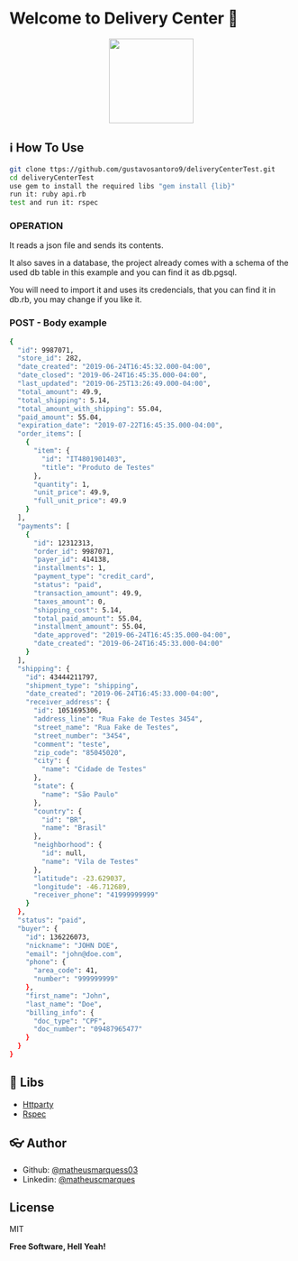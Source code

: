 # Welcome to Delivery Center :wave:

<p align="center">
  <img src="https://user-images.githubusercontent.com/39783638/81606899-3ae48680-93aa-11ea-8146-48d193ed7a9b.png" height="150">
</p>

## :information_source: How To Use

```sh
git clone ttps://github.com/gustavosantoro9/deliveryCenterTest.git
cd deliveryCenterTest
use gem to install the required libs "gem install {lib}"
run it: ruby api.rb
test and run it: rspec
```


### OPERATION
It reads a json file and sends its contents.

It also saves in a database, the project already comes with a schema of the used db table in this example and you can find it as db.pgsql.

You will need to import it and uses its credencials, that you can find it in db.rb, you may change if you like it.



### POST - Body example
```sh
{
  "id": 9987071,
  "store_id": 282,
  "date_created": "2019-06-24T16:45:32.000-04:00",
  "date_closed": "2019-06-24T16:45:35.000-04:00",
  "last_updated": "2019-06-25T13:26:49.000-04:00",
  "total_amount": 49.9,
  "total_shipping": 5.14,
  "total_amount_with_shipping": 55.04,
  "paid_amount": 55.04,
  "expiration_date": "2019-07-22T16:45:35.000-04:00",
  "order_items": [
    {
      "item": {
        "id": "IT4801901403",
        "title": "Produto de Testes"
      },
      "quantity": 1,
      "unit_price": 49.9,
      "full_unit_price": 49.9
    }
  ],
  "payments": [
    {
      "id": 12312313,
      "order_id": 9987071,
      "payer_id": 414138,
      "installments": 1,
      "payment_type": "credit_card",
      "status": "paid",
      "transaction_amount": 49.9,
      "taxes_amount": 0,
      "shipping_cost": 5.14,
      "total_paid_amount": 55.04,
      "installment_amount": 55.04,
      "date_approved": "2019-06-24T16:45:35.000-04:00",
      "date_created": "2019-06-24T16:45:33.000-04:00"
    }
  ],
  "shipping": {
    "id": 43444211797,
    "shipment_type": "shipping",
    "date_created": "2019-06-24T16:45:33.000-04:00",
    "receiver_address": {
      "id": 1051695306,
      "address_line": "Rua Fake de Testes 3454",
      "street_name": "Rua Fake de Testes",
      "street_number": "3454",
      "comment": "teste",
      "zip_code": "85045020",
      "city": {
        "name": "Cidade de Testes"
      },
      "state": {
        "name": "São Paulo"
      },
      "country": {
        "id": "BR",
        "name": "Brasil"
      },
      "neighborhood": {
        "id": null,
        "name": "Vila de Testes"
      },
      "latitude": -23.629037,
      "longitude": -46.712689,
      "receiver_phone": "41999999999"
    }
  },
  "status": "paid",
  "buyer": {
    "id": 136226073,
    "nickname": "JOHN DOE",
    "email": "john@doe.com",
    "phone": {
      "area_code": 41,
      "number": "999999999"
    },
    "first_name": "John",
    "last_name": "Doe",
    "billing_info": {
      "doc_type": "CPF",
      "doc_number": "09487965477"
    }
  }
}
```




## :rocket: Libs

* [Httparty](https://github.com/jnunemaker/httparty)
* [Rspec](https://github.com/rspec/rspec)

## :eyeglasses: Author

* Github: [@matheusmarquess03](https://github.com/matheusmarquess03)
* Linkedin: [@matheuscmarques](https://www.linkedin.com/in/matheuscmarques/)

License
----

MIT

**Free Software, Hell Yeah!**
